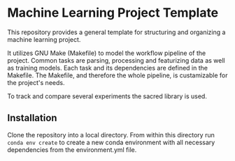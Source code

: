 # Machine Learning Project Template

This repository provides a general template for structuring and organizing a machine learning project.

It utilizes GNU Make (Makefile) to model the workflow pipeline of the project. Common tasks are parsing, processing and featurizing data as well as training models. Each task and its dependencies are defined in the Makefile. The Makefile, and therefore the whole pipeline, is custamizable for the project's needs.

To track and compare several experiments the sacred library is used.

## Installation

Clone the repository into a local directory. From within this directory run `conda env create` to create a new conda environment with all necessary dependencies from the environment.yml file.
